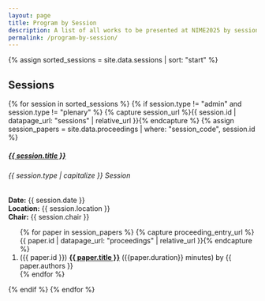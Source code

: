 ```yaml
---
layout: page  
title: Program by Session
description: A list of all works to be presented at NIME2025 by session.
permalink: /program-by-session/
---
```


{% assign sorted_sessions = site.data.sessions | sort: "start" %}

<h2>Sessions</h2>

{% for session in sorted_sessions %}
{% if session.type != "admin" and session.type != "plenary" %}
  {% capture session_url %}{{ session.id | datapage_url: "sessions" | relative_url }}{% endcapture %}
  {% assign session_papers = site.data.proceedings | where: "session_code", session.id %}
  <h5><a href="{{ session_url }}">{{ session.title }}</a></h5>
  <h6>{{ session.type | capitalize }} Session</h6>
  <p>
    <strong>Date:</strong> {{ session.date }}<br>
    <strong>Location:</strong> {{ session.location }}<br>
    <strong>Chair:</strong> {{ session.chair }}
  </p>

  <ol>
    {% for paper in session_papers %}
    {% capture proceeding_entry_url %}{{ paper.id | datapage_url: "proceedings" | relative_url }}{% endcapture %}
      <li>
        ({{ paper.id }}) <a href="{{ proceeding_entry_url }}"><strong>{{ paper.title }}</strong></a>  ({{paper.duration}} minutes)
        by {{ paper.authors }}
      </li>
    {% endfor %}
  </ol>
{% endif %}
{% endfor %}
